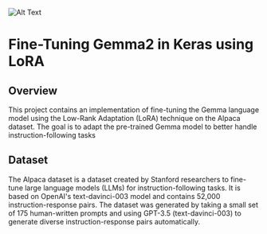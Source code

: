 ![Alt Text](https://storage.googleapis.com/gweb-developer-goog-blog-assets/images/Gemma-2-Banner.original.jpg)
# Fine-Tuning Gemma2 in Keras using LoRA
## Overview
This project contains an implementation of fine-tuning the Gemma language model using the Low-Rank Adaptation (LoRA) technique on the Alpaca dataset. The goal is to adapt the pre-trained Gemma model to better handle instruction-following tasks
## Dataset
The Alpaca dataset is a dataset created by Stanford researchers to fine-tune large language models (LLMs) for instruction-following tasks. It is based on OpenAI's text-davinci-003 model and contains 52,000 instruction-response pairs. The dataset was generated by taking a small set of 175 human-written prompts and using GPT-3.5 (text-davinci-003) to generate diverse instruction-response pairs automatically.
